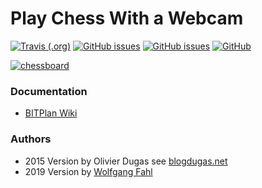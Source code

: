 # Play Chess With a Webcam
[![Travis (.org)](https://img.shields.io/travis/WolfgangFahl/play-chess-with-a-webcam.svg)](https://travis-ci.org/WolfgangFahl/play-chess-with-a-webcam)
[![GitHub issues](https://img.shields.io/github/issues/WolfgangFahl/play-chess-with-a-webcam.svg)](https://github.com/WolfgangFahl/play-chess-with-a-webcam/issues)
[![GitHub issues](https://img.shields.io/github/issues-closed/WolfgangFahl/play-chess-with-a-webcam.svg)](https://github.com/WolfgangFahl/play-chess-with-a-webcam/issues/?q=is%3Aissue+is%3Aclosed)
[![GitHub](https://img.shields.io/github/license/WolfgangFahl/play-chess-with-a-webcam.svg)](https://www.apache.org/licenses/LICENSE-2.0)

[![chessboard](http://wiki.bitplan.com/images/wiki/f/f9/PlayChessWithAWebCam2019-10-26.png)](http://wiki.bitplan.com/index.php/PlayChessWithAWebCam)

### Documentation
* [BITPlan Wiki](http://wiki.bitplan.com/index.php/PlayChessWithAWebCam)

### Authors
* 2015 Version by Olivier Dugas see [blogdugas.net](http://blogdugas.net/blog/2015/05/18/play-chess-with-a-webcam/)
* 2019 Version by [Wolfgang Fahl](http://www.bitplan.com/Wolfgang_Fahl)
